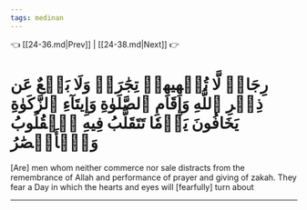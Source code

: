 ```yaml
---
tags: medinan
---
```


👈 [[24-36.md|Prev]] | [[24-38.md|Next]] 👉

# رِجَالٞ لَّا تُلۡهِيهِمۡ تِجَٰرَةٞ وَلَا بَيۡعٌ عَن ذِكۡرِ ٱللَّهِ وَإِقَامِ ٱلصَّلَوٰةِ وَإِيتَآءِ ٱلزَّكَوٰةِ يَخَافُونَ يَوۡمٗا تَتَقَلَّبُ فِيهِ ٱلۡقُلُوبُ وَٱلۡأَبۡصَٰرُ

[Are] men whom neither commerce nor sale distracts from the remembrance of Allah and performance of prayer and giving of zakah. They fear a Day in which the hearts and eyes will [fearfully] turn about

---

